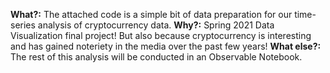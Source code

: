 **What?:** The attached code is a simple bit of data preparation for our time-series analysis of cryptocurrency data. 
**Why?:** Spring 2021 Data Visualization final project! But also because cryptocurrency is interesting and has gained noteriety in the media over the past few years!
**What else?:** The rest of this analysis will be conducted in an Observable Notebook.
